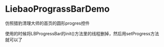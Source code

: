 # LiebaoPrograssBarDemo
仿照猎豹清理大师的首页的圆形progres控件

使用的时候将LBProgressBar的init()方法里的线程删掉，然后用setProgress方法就可以了
